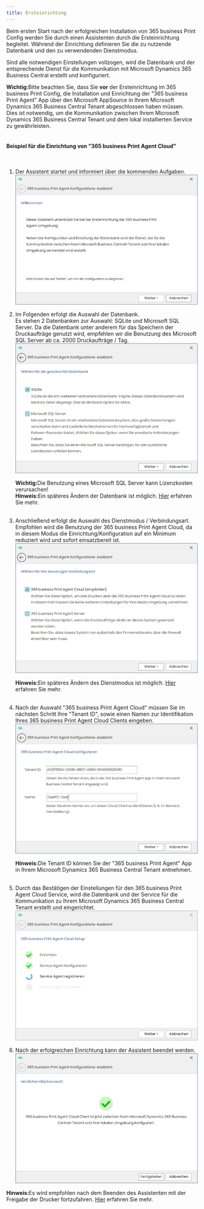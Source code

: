 ```yaml
---
title: Ersteinrichtung
---
```


Beim ersten Start nach der erfolgreichen Installation von 365 business Print Config werden Sie durch einen Assistenten durch die Ersteinrichtung begleitet.
Während der Einrichtung definieren Sie die zu nutzende Datenbank und den zu verwendenden Dienstmodus.

Sind alle notwendigen Einstellungen vollzogen, wird die Datenbank und der entsprechende Dienst für die Kommunikation mit Microsoft Dynamics 365 Business Central erstellt und konfiguriert.

<div class="alert alert-notice">
    <i class="fa-light fa-hand-point-up fa-lg" style="--fa-secondary-color: #FF0000; --fa-primary-color: #111111; --fa-secondary-opacity: 0.7"></i> <strong>Wichtig:</strong>Bitte beachten Sie, dass Sie <strong>vor</strong> der Ersteinrichtung im 365 business Print Config, die Installation und Einrichtung der "365 business Print Agent" App über den Microsoft AppSource in Ihrem Microsoft Dynamics 365 Business Central Tenant abgeschlossen haben müssen.<br/>
    Dies ist notwendig, um die Kommunikation zwischen Ihrem Microsoft Dynamics 365 Business Central Tenant und dem lokal installierten Service zu gewährleisten. 
</div>
<br/>


#### Beispiel für die Einrichtung von "365 business Print Agent Cloud"
<br/>

1. Der Assistent startet und informiert über die kommenden Aufgaben.<br/>
![Intro](/assets/images/365-business-print-agent/config-tool/wizard/wizard1.PNG) 

2. Im Folgenden erfolgt die Auswahl der Datenbank.<br/>Es stehen 2 Datenbanken zur Auswahl: SQLite und Microsoft SQL Server. Da die Datenbank unter anderem für das Speichern der Druckaufträge genutzt wird, empfehlen wir die Benutzung des Microsoft SQL Server ab ca. 2000 Druckaufträge / Tag. <br/>
![Datenbank](/assets/images/365-business-print-agent/config-tool/wizard/wizard2.PNG) 

   <div class="alert alert-notice">
       <i class="fa-light fa-hand-point-up fa-lg" style="--fa-secondary-color: #FF0000; --fa-primary-color: #111111; --fa-secondary-opacity: 0.7"></i> <strong>Wichtig:</strong>Die Benutzung eines Microsoft SQL Server kann Lizenzkosten verursachen! 
   </div>
   
   <div class="alert alert-info">
       <i class="fa-duotone fa-thin fa-lightbulb fa-lg" style="--fa-secondary-color: #00b7c3; --fa-primary-color: #111111;"></i> <strong>Hinweis:</strong>Ein späteres Ändern der Datenbank ist möglich. <a href="print-agent-config-databases.md">Hier</a> erfahren Sie mehr.
   </div><br/>

3. Anschließend erfolgt die Auswahl des Dienstmodus / Verbindungsart.<br/>Empfohlen wird die Benutzung der 365 business Print Agent Cloud, da in diesem Modus die Einrichtung/Konfiguration auf ein Minimum reduziert wird und sofort einsatzbereit ist.<br/>
![CloudClient](/assets/images/365-business-print-agent/config-tool/wizard/wizard3.PNG) 
   <div class="alert alert-info">
       <i class="fa-duotone fa-thin fa-lightbulb fa-lg" style="--fa-secondary-color: #00b7c3; --fa-primary-color: #111111;"></i> <strong>Hinweis:</strong>Ein späteres Ändern des Dienstmodus ist möglich. <a href="print-agent-config-connections.md">Hier</a> erfahren Sie mehr.
   </div><br/>

4. Nach der Auswahl "365 business Print Agent Cloud" müssen Sie im nächsten Schritt Ihre "Tenant ID", sowie einen Namen zur Identifikation Ihres 365 business Print Agent Cloud Clients eingeben.<br/>
![CloudClient](/assets/images/365-business-print-agent/config-tool/wizard/wizard4-cloud.PNG) 
   <div class="alert alert-info">
       <i class="fa-duotone fa-thin fa-lightbulb fa-lg" style="--fa-secondary-color: #00b7c3; --fa-primary-color: #111111;"></i> <strong>Hinweis:</strong>Die Tenant ID können Sie der "365 business Print Agent" App in Ihrem Microsoft Dynamics 365 Business Central Tenant entnehmen.
   </div><br/>

5. Durch das Bestätigen der Einstellungen für den 365 business Print Agent Cloud Service, wird die Datenbank und der Service für die Kommunikation zu Ihrem Microsoft Dynamics 365 Business Central Tenant erstellt und eingerichtet.<br/>
![CloudClient](/assets/images/365-business-print-agent/config-tool/wizard/wizard5-cloud.PNG) 

6. Nach der erfolgreichen Einrichtung kann der Assistent beendet werden.<br/>
![CloudClient](/assets/images/365-business-print-agent/config-tool/wizard/wizard6-cloud.PNG) 

<div class="alert alert-info">
    <i class="fa-duotone fa-thin fa-lightbulb fa-lg" style="--fa-secondary-color: #00b7c3; --fa-primary-color: #111111;"></i> <strong>Hinweis:</strong>Es wird empfohlen nach dem Beenden des Assistenten mit der Freigabe der Drucker fortzufahren. <a href="print-agent-config-printers.md">Hier</a> erfahren Sie mehr.
</div><br/>